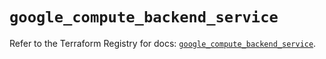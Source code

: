# `google_compute_backend_service`

Refer to the Terraform Registry for docs: [`google_compute_backend_service`](https://registry.terraform.io/providers/hashicorp/google/5.32.0/docs/resources/compute_backend_service).
